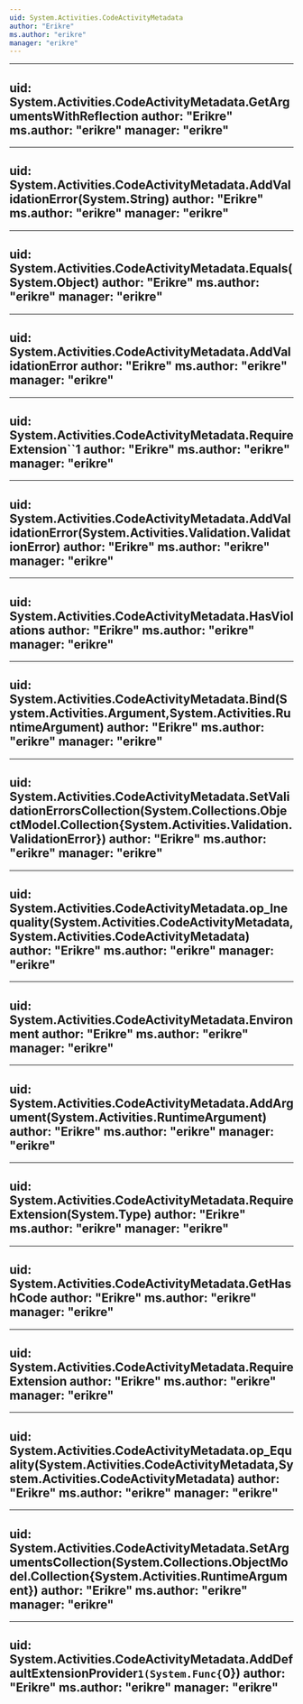 ```yaml
---
uid: System.Activities.CodeActivityMetadata
author: "Erikre"
ms.author: "erikre"
manager: "erikre"
---
```


---
uid: System.Activities.CodeActivityMetadata.GetArgumentsWithReflection
author: "Erikre"
ms.author: "erikre"
manager: "erikre"
---

---
uid: System.Activities.CodeActivityMetadata.AddValidationError(System.String)
author: "Erikre"
ms.author: "erikre"
manager: "erikre"
---

---
uid: System.Activities.CodeActivityMetadata.Equals(System.Object)
author: "Erikre"
ms.author: "erikre"
manager: "erikre"
---

---
uid: System.Activities.CodeActivityMetadata.AddValidationError
author: "Erikre"
ms.author: "erikre"
manager: "erikre"
---

---
uid: System.Activities.CodeActivityMetadata.RequireExtension``1
author: "Erikre"
ms.author: "erikre"
manager: "erikre"
---

---
uid: System.Activities.CodeActivityMetadata.AddValidationError(System.Activities.Validation.ValidationError)
author: "Erikre"
ms.author: "erikre"
manager: "erikre"
---

---
uid: System.Activities.CodeActivityMetadata.HasViolations
author: "Erikre"
ms.author: "erikre"
manager: "erikre"
---

---
uid: System.Activities.CodeActivityMetadata.Bind(System.Activities.Argument,System.Activities.RuntimeArgument)
author: "Erikre"
ms.author: "erikre"
manager: "erikre"
---

---
uid: System.Activities.CodeActivityMetadata.SetValidationErrorsCollection(System.Collections.ObjectModel.Collection{System.Activities.Validation.ValidationError})
author: "Erikre"
ms.author: "erikre"
manager: "erikre"
---

---
uid: System.Activities.CodeActivityMetadata.op_Inequality(System.Activities.CodeActivityMetadata,System.Activities.CodeActivityMetadata)
author: "Erikre"
ms.author: "erikre"
manager: "erikre"
---

---
uid: System.Activities.CodeActivityMetadata.Environment
author: "Erikre"
ms.author: "erikre"
manager: "erikre"
---

---
uid: System.Activities.CodeActivityMetadata.AddArgument(System.Activities.RuntimeArgument)
author: "Erikre"
ms.author: "erikre"
manager: "erikre"
---

---
uid: System.Activities.CodeActivityMetadata.RequireExtension(System.Type)
author: "Erikre"
ms.author: "erikre"
manager: "erikre"
---

---
uid: System.Activities.CodeActivityMetadata.GetHashCode
author: "Erikre"
ms.author: "erikre"
manager: "erikre"
---

---
uid: System.Activities.CodeActivityMetadata.RequireExtension
author: "Erikre"
ms.author: "erikre"
manager: "erikre"
---

---
uid: System.Activities.CodeActivityMetadata.op_Equality(System.Activities.CodeActivityMetadata,System.Activities.CodeActivityMetadata)
author: "Erikre"
ms.author: "erikre"
manager: "erikre"
---

---
uid: System.Activities.CodeActivityMetadata.SetArgumentsCollection(System.Collections.ObjectModel.Collection{System.Activities.RuntimeArgument})
author: "Erikre"
ms.author: "erikre"
manager: "erikre"
---

---
uid: System.Activities.CodeActivityMetadata.AddDefaultExtensionProvider``1(System.Func{``0})
author: "Erikre"
ms.author: "erikre"
manager: "erikre"
---
